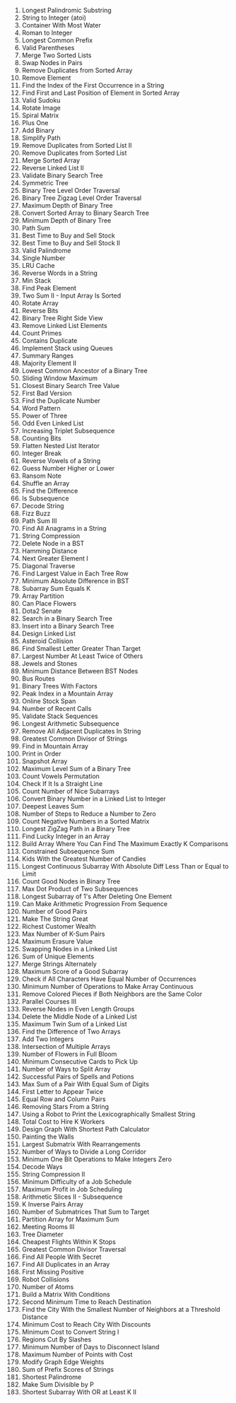 1. Longest Palindromic Substring
2. String to Integer (atoi)
3. Container With Most Water
4. Roman to Integer
5. Longest Common Prefix
6. Valid Parentheses
7. Merge Two Sorted Lists
8. Swap Nodes in Pairs
9. Remove Duplicates from Sorted Array
10. Remove Element
11. Find the Index of the First Occurrence in a String
12. Find First and Last Position of Element in Sorted Array
13. Valid Sudoku
14. Rotate Image
15. Spiral Matrix
16. Plus One
17. Add Binary
18. Simplify Path
19. Remove Duplicates from Sorted List II
20. Remove Duplicates from Sorted List
21. Merge Sorted Array
22. Reverse Linked List II
23. Validate Binary Search Tree
24. Symmetric Tree
25. Binary Tree Level Order Traversal
26. Binary Tree Zigzag Level Order Traversal
27. Maximum Depth of Binary Tree
28. Convert Sorted Array to Binary Search Tree
29. Minimum Depth of Binary Tree
30. Path Sum
31. Best Time to Buy and Sell Stock
32. Best Time to Buy and Sell Stock II
33. Valid Palindrome
34. Single Number
35. LRU Cache
36. Reverse Words in a String
37. Min Stack
38. Find Peak Element
39. Two Sum II - Input Array Is Sorted
40. Rotate Array
41. Reverse Bits
42. Binary Tree Right Side View
43. Remove Linked List Elements
44. Count Primes
45. Contains Duplicate
46. Implement Stack using Queues
47. Summary Ranges
48. Majority Element II
49. Lowest Common Ancestor of a Binary Tree
50. Sliding Window Maximum
51. Closest Binary Search Tree Value
52. First Bad Version
53. Find the Duplicate Number
54. Word Pattern
55. Power of Three
56. Odd Even Linked List
57. Increasing Triplet Subsequence
58. Counting Bits
59. Flatten Nested List Iterator
60. Integer Break
61. Reverse Vowels of a String
62. Guess Number Higher or Lower
63. Ransom Note
64. Shuffle an Array
65. Find the Difference
66. Is Subsequence
67. Decode String
68. Fizz Buzz
69. Path Sum III
70. Find All Anagrams in a String
71. String Compression
72. Delete Node in a BST
73. Hamming Distance
74. Next Greater Element I
75. Diagonal Traverse
76. Find Largest Value in Each Tree Row
77. Minimum Absolute Difference in BST
78. Subarray Sum Equals K
79. Array Partition
80. Can Place Flowers
81. Dota2 Senate
82. Search in a Binary Search Tree
83. Insert into a Binary Search Tree
84. Design Linked List
85. Asteroid Collision
86. Find Smallest Letter Greater Than Target
87. Largest Number At Least Twice of Others
88. Jewels and Stones
89. Minimum Distance Between BST Nodes
90. Bus Routes
91. Binary Trees With Factors
92. Peak Index in a Mountain Array
93. Online Stock Span
94. Number of Recent Calls
95. Validate Stack Sequences
96. Longest Arithmetic Subsequence
97. Remove All Adjacent Duplicates In String
98. Greatest Common Divisor of Strings
99. Find in Mountain Array
100. Print in Order
101. Snapshot Array
102. Maximum Level Sum of a Binary Tree
103. Count Vowels Permutation
104. Check If It Is a Straight Line
105. Count Number of Nice Subarrays
106. Convert Binary Number in a Linked List to Integer
107. Deepest Leaves Sum
108. Number of Steps to Reduce a Number to Zero
109. Count Negative Numbers in a Sorted Matrix
110. Longest ZigZag Path in a Binary Tree
111. Find Lucky Integer in an Array
112. Build Array Where You Can Find The Maximum Exactly K Comparisons
113. Constrained Subsequence Sum
114. Kids With the Greatest Number of Candies
115. Longest Continuous Subarray With Absolute Diff Less Than or Equal to Limit
116. Count Good Nodes in Binary Tree
117. Max Dot Product of Two Subsequences
118. Longest Subarray of 1's After Deleting One Element
119. Can Make Arithmetic Progression From Sequence
120. Number of Good Pairs
121. Make The String Great
122. Richest Customer Wealth
123. Max Number of K-Sum Pairs
124. Maximum Erasure Value
125. Swapping Nodes in a Linked List
126. Sum of Unique Elements
127. Merge Strings Alternately
128. Maximum Score of a Good Subarray
129. Check if All Characters Have Equal Number of Occurrences
130. Minimum Number of Operations to Make Array Continuous
131. Remove Colored Pieces if Both Neighbors are the Same Color
132. Parallel Courses III
133. Reverse Nodes in Even Length Groups
134. Delete the Middle Node of a Linked List
135. Maximum Twin Sum of a Linked List
136. Find the Difference of Two Arrays
137. Add Two Integers
138. Intersection of Multiple Arrays
139. Number of Flowers in Full Bloom
140. Minimum Consecutive Cards to Pick Up
141. Number of Ways to Split Array
142. Successful Pairs of Spells and Potions
143. Max Sum of a Pair With Equal Sum of Digits
144. First Letter to Appear Twice
145. Equal Row and Column Pairs
146. Removing Stars From a String
147. Using a Robot to Print the Lexicographically Smallest String
148. Total Cost to Hire K Workers
149. Design Graph With Shortest Path Calculator
150. Painting the Walls
151. Largest Submatrix With Rearrangements
152. Number of Ways to Divide a Long Corridor
153. Minimum One Bit Operations to Make Integers Zero
154. Decode Ways
155. String Compression II
156. Minimum Difficulty of a Job Schedule
157. Maximum Profit in Job Scheduling
158. Arithmetic Slices II - Subsequence
159. K Inverse Pairs Array
160. Number of Submatrices That Sum to Target
161. Partition Array for Maximum Sum
162. Meeting Rooms III
163. Tree Diameter
164. Cheapest Flights Within K Stops
165. Greatest Common Divisor Traversal
166. Find All People With Secret
167. Find All Duplicates in an Array
168. First Missing Positive
169. Robot Collisions
170. Number of Atoms
171. Build a Matrix With Conditions
172. Second Minimum Time to Reach Destination
173. Find the City With the Smallest Number of Neighbors at a Threshold Distance
174. Minimum Cost to Reach City With Discounts
175. Minimum Cost to Convert String I
176. Regions Cut By Slashes
177. Minimum Number of Days to Disconnect Island
178. Maximum Number of Points with Cost
179. Modify Graph Edge Weights
180. Sum of Prefix Scores of Strings
181. Shortest Palindrome
182. Make Sum Divisible by P
183. Shortest Subarray With OR at Least K II
